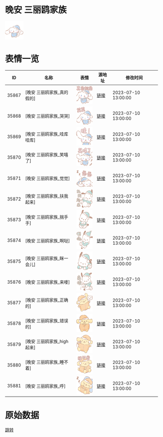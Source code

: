 # 晚安 三丽鸥家族

<img src="./cover.png" height="60" alt="cover" />

# 表情一览

|ID|名称|表情|源地址|修改时间|
|----|----|----|----|----|
|35867|[晚安 三丽鸥家族_真的假的]|<img src="./pic/035867_%5B晚安 三丽鸥家族_真的假的%5D.png" height="60" alt="真的假的"/>|[链接](https://i0.hdslb.com/bfs/garb/ab3189f3f4258bb487d8b6d753ae8947bb3f9f4b.png)|2023-07-10 13:00:00|
|35868|[晚安 三丽鸥家族_哭哭]|<img src="./pic/035868_%5B晚安 三丽鸥家族_哭哭%5D.png" height="60" alt="哭哭"/>|[链接](https://i0.hdslb.com/bfs/garb/4a9599250cfd3667f5e39a5482972d65e792f01e.png)|2023-07-10 13:00:00|
|35869|[晚安 三丽鸥家族_哇库哇库]|<img src="./pic/035869_%5B晚安 三丽鸥家族_哇库哇库%5D.png" height="60" alt="哇库哇库"/>|[链接](https://i0.hdslb.com/bfs/garb/a8a07721a20b9df1fcb9cd89733d56c99e7eb981.png)|2023-07-10 13:00:00|
|35870|[晚安 三丽鸥家族_笑嘻了]|<img src="./pic/035870_%5B晚安 三丽鸥家族_笑嘻了%5D.png" height="60" alt="笑嘻了"/>|[链接](https://i0.hdslb.com/bfs/garb/3c84abd6287c7388301a746056121881aa551ac4.png)|2023-07-10 13:00:00|
|35871|[晚安 三丽鸥家族_觉觉]|<img src="./pic/035871_%5B晚安 三丽鸥家族_觉觉%5D.png" height="60" alt="觉觉"/>|[链接](https://i0.hdslb.com/bfs/garb/81d13c1b96d6ac9251462eac2e3ef334786faafc.png)|2023-07-10 13:00:00|
|35872|[晚安 三丽鸥家族_扶我起来]|<img src="./pic/035872_%5B晚安 三丽鸥家族_扶我起来%5D.png" height="60" alt="扶我起来"/>|[链接](https://i0.hdslb.com/bfs/garb/dc69511f0bfa05610567172a8225db5c682c7c9b.png)|2023-07-10 13:00:00|
|35873|[晚安 三丽鸥家族_揣手手]|<img src="./pic/035873_%5B晚安 三丽鸥家族_揣手手%5D.png" height="60" alt="揣手手"/>|[链接](https://i0.hdslb.com/bfs/garb/ec1b39c4bd70f883f14c4ccd29695a00ee07bf62.png)|2023-07-10 13:00:00|
|35874|[晚安 三丽鸥家族_啊哒]|<img src="./pic/035874_%5B晚安 三丽鸥家族_啊哒%5D.png" height="60" alt="啊哒"/>|[链接](https://i0.hdslb.com/bfs/garb/55453e80aeff5546b5cccf187da8ab6265f5fb6b.png)|2023-07-10 13:00:00|
|35875|[晚安 三丽鸥家族_眯一会儿]|<img src="./pic/035875_%5B晚安 三丽鸥家族_眯一会儿%5D.png" height="60" alt="眯一会儿"/>|[链接](https://i0.hdslb.com/bfs/garb/5c715c1917729ba12b2cade559bbc297a8f17853.png)|2023-07-10 13:00:00|
|35876|[晚安 三丽鸥家族_来喽]|<img src="./pic/035876_%5B晚安 三丽鸥家族_来喽%5D.png" height="60" alt="来喽"/>|[链接](https://i0.hdslb.com/bfs/garb/285067cae89223d4385f4a770a06a1b22fee1e48.png)|2023-07-10 13:00:00|
|35877|[晚安 三丽鸥家族_正确的]|<img src="./pic/035877_%5B晚安 三丽鸥家族_正确的%5D.png" height="60" alt="正确的"/>|[链接](https://i0.hdslb.com/bfs/garb/0f7b98c4ac9115736b1ad3d8876db5099aa5ec5e.png)|2023-07-10 13:00:00|
|35878|[晚安 三丽鸥家族_错误的]|<img src="./pic/035878_%5B晚安 三丽鸥家族_错误的%5D.png" height="60" alt="错误的"/>|[链接](https://i0.hdslb.com/bfs/garb/d02f6365d1aec6a2acd37f4c6c21da4ea900ba10.png)|2023-07-10 13:00:00|
|35879|[晚安 三丽鸥家族_high起来]|<img src="./pic/035879_%5B晚安 三丽鸥家族_high起来%5D.png" height="60" alt="high起来"/>|[链接](https://i0.hdslb.com/bfs/garb/8e5687378d1fc5ff37e9f124aa84f6dc730a599e.png)|2023-07-10 13:00:00|
|35880|[晚安 三丽鸥家族_睡不着]|<img src="./pic/035880_%5B晚安 三丽鸥家族_睡不着%5D.png" height="60" alt="睡不着"/>|[链接](https://i0.hdslb.com/bfs/garb/5dfe1f56044014f24ceb2e6377b3e040ab0b835c.png)|2023-07-10 13:00:00|
|35881|[晚安 三丽鸥家族_呼]|<img src="./pic/035881_%5B晚安 三丽鸥家族_呼%5D.png" height="60" alt="呼"/>|[链接](https://i0.hdslb.com/bfs/garb/e6404190222806b3fa368308e0de4ddc90fa75c2.png)|2023-07-10 13:00:00|

# 原始数据

[跳转](./raw.json)

